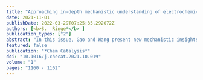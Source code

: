 ```yaml
---
title: "Approaching in-depth mechanistic understanding of electrochemical hydrogen conversion from computational simulations"
date: 2021-11-01
publishDate: 2022-03-29T07:25:35.292072Z
authors: [<b>S.  Ringe*</b> ]
publication_types: ["2"]
abstract: "In this issue, Gao and Wang present new mechanistic insights about the electrochemical hydrogen evolution and oxidation reactions on Pt(111). For this they perform micro-kinetic modeling utilizing constant potential activation barriers derived from grand-canonical density functional theory to gain insights on the origin of the Tafel slope, coverages, and rate-limiting steps."
featured: false
publication: "*Chem Catalysis*"
doi: "10.1016/j.checat.2021.10.019"
volume: "1"
pages: "1160 - 1162"
---
```


